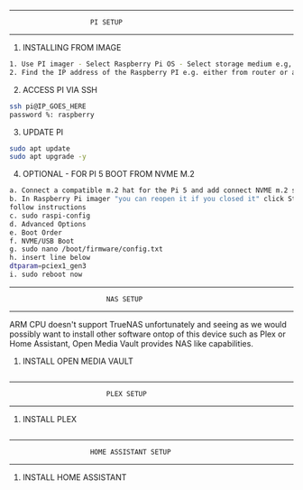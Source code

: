 
___________________________________________________________________________

                        PI SETUP
___________________________________________________________________________

1. INSTALLING FROM IMAGE
```bash
1. Use PI imager - Select Raspberry Pi OS - Select storage medium e.g, Micro SD Card - Enable SSH during setup - Enable Wifi and add login details - Install - Plug Micro SD card into Pi then done. 
2. Find the IP address of the Raspberry PI e.g. either from router or arp -a command if on same network
```

2. ACCESS PI VIA SSH
```bash
ssh pi@IP_GOES_HERE
password %: raspberry
```

3. UPDATE PI
```bash
sudo apt update
sudo apt upgrade -y
```

4. OPTIONAL - FOR PI 5 BOOT FROM NVME M.2
```bash
a. Connect a compatible m.2 hat for the Pi 5 and add connect NVME m.2 storage media and to the pi
b. In Raspberry Pi imager "you can reopen it if you closed it" click Storage then select the NVME m.2 storage media
follow instructions
c. sudo raspi-config
d. Advanced Options
e. Boot Order
f. NVME/USB Boot
g. sudo nano /boot/firmware/config.txt
h. insert line below
dtparam=pciex1_gen3
i. sudo reboot now
```


___________________________________________________________________________

                            NAS SETUP
___________________________________________________________________________

ARM CPU doesn't support TrueNAS unfortunately and seeing as we would possibly want to install
other software ontop of this device such as Plex or Home Assistant, Open Media Vault provides
NAS like capabilities.

1. INSTALL OPEN MEDIA VAULT
```bash

```


___________________________________________________________________________

                            PLEX SETUP
___________________________________________________________________________

1. INSTALL PLEX
```bash

```

___________________________________________________________________________

                        HOME ASSISTANT SETUP
___________________________________________________________________________

1. INSTALL HOME ASSISTANT
```bash

```


